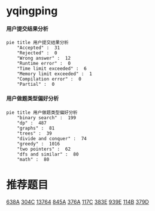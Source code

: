 # yqingping

<!-- tabs:start -->



#### **用户提交结果分析**

```mermaid
pie title 用户提交结果分析
    "Accepted" :  31
    "Rejected" :  0
    "Wrong answer" :  12
    "Runtime error" :  0
    "Time limit exceeded" :  6
    "Memory limit exceeded" :  1
    "Compilation error" :  0
    "Partial" :  0
```

#### **用户做题类型偏好分析**

```mermaid
pie title 用户做题类型偏好分析
    "binary search" :  199
    "dp" :  487
    "graphs" :  81
    "trees" :  39
    "divide and conquer" :  74
    "greedy" :  1016
    "two pointers" :  62
    "dfs and similar" :  80
    "math" :  80
```



<!-- tabs:end -->
# 推荐题目
[638A](https://codeforces.com/contest/638/problem/A)
[304C](https://codeforces.com/contest/304/problem/C)
[13764](https://codeforces.com/contest/1376/problem/4)
[845A](https://codeforces.com/contest/845/problem/A)
[376A](https://codeforces.com/contest/376/problem/A)
[117C](https://codeforces.com/contest/117/problem/C)
[383E](https://codeforces.com/contest/383/problem/E)
[939E](https://codeforces.com/contest/939/problem/E)
[114B](https://codeforces.com/contest/114/problem/B)
[379D](https://codeforces.com/contest/379/problem/D)
